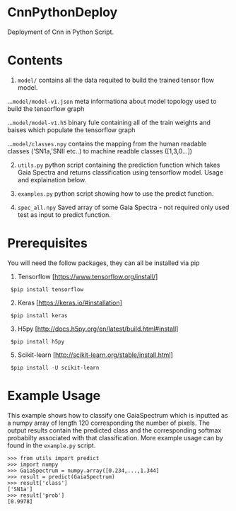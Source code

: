 # CnnPythonDeploy
Deployment of Cnn in Python Script.


# Contents

1. `model/` contains all the data requited to build the trained tensor
    flow model.

...`model/model-v1.json` meta informationa about model topology used to build the tensorflow graph

...`model/model-v1.h5` binary fule containing all of the train weights and baises which populate the tensorflow graph

...`model/classes.npy` contains the mapping from the human readable classes ('SN1a,'SNII etc..) to machine readble classes ([1,3,0...])

2.  `utils.py` python script containing the prediction function which takes Gaia Spectra and returns classification using tensorflow model. Usage and explaination below.

3. `examples.py` python script showing how to use the predict function.

4. `spec_all.npy` Saved array of some Gaia Spectra - not required only used test as input to predict function.
 

# Prerequisites

You will need the follow packages, they can all be installed via pip

1. Tensorflow  [https://www.tensorflow.org/install/]

``` $pip install tensorflow```

2. Keras [https://keras.io/#installation]

``` $pip install keras```

3. H5py [http://docs.h5py.org/en/latest/build.html#install]

``` $pip install h5py```

5. Scikit-learn [http://scikit-learn.org/stable/install.html]

``` $pip install -U scikit-learn```

# Example Usage

This example shows how to classify one GaiaSpectrum which is inputted as a numpy array of length 120
corresponding the number of pixels. The output results contain the predicted class and the corresponding
softmax probabilty associated with that classification. More example usage can by found in the `example.py` script. 

```
>>> from utils import predict
>>> import numpy
>>> GaiaSpectrum = numpy.array([0.234,...,1.344]
>>> result = predict(GaiaSpectrum)
>>> result['class']
['SN1a']
>>> result['prob']
[0.9978]
```
